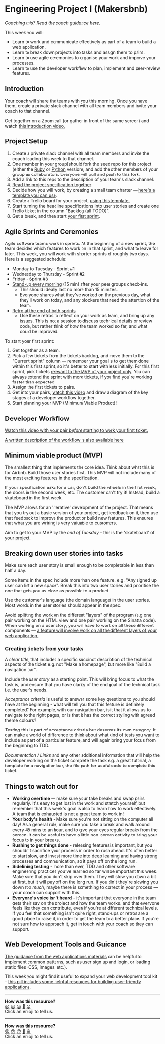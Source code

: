 # Engineering Project I (Makersbnb)

_Coaching this? Read the coach guidance
[here.](https://github.com/makersacademy/slug/blob/main/materials/universe/engineering_projects/makersbnb/HOW_TO_COACH.x.md)_

This week you will:

* Learn to work and communicate effectively as part of a team to build a web
  application.
* Learn to break down projects into tasks and assign them to pairs.
* Learn to use agile ceremonies to organise your work and improve your
  processes.
* Learn to use the developer workflow to plan, implement and peer-review
  features.

<!-- OMITTED -->

## Introduction

Your coach will share the teams with you this morning. Once you have them,
create a private slack channel with all team members and invite your coach to
that channel.

Get together on a Zoom call (or gather in front of the same screen) and watch
[this introduction video.](https://www.youtube.com/watch?v=eHHY9EYZtUE)

<!-- OMITTED -->

## Project Setup

1. Create a private slack channel with all team members and invite the coach
   leading this week to that channel.
2. One member in your group[should fork the seed repo for this project (either 
   the [Ruby](https://github.com/makersacademy/makersbnb-ruby-seed) or 
   [Python](https://github.com/makersacademy/makersbnb-python-seed) version), and 
   add the other members of your group as collaborators. Everyone will pull and 
   push to this fork.
3. Add a link to this repo to the description of your team's slack channel.
4. [Read the project specification together](./specification.md)
5. Decide how you will work, by creating a small team charter — [here's a
   template you can
   use](https://docs.google.com/document/d/1JbXksrTlu_-kCvq-ITzLucvFvv3QOFN9P_LsTRfQ3kM/edit).
6. Create a Trello board for your project, [using this
   template.](https://trello.com/b/g9JBypiG)
7. Start turning the headline specifications into user stories and create one
   Trello ticket in the column "Backlog (all TODO)". 
8. Get a break, and then start [your first
   sprint](#agile-sprints-and-ceremonies).

## Agile Sprints and Ceremonies

Agile software teams work in sprints. At the beginning of a new sprint, the team
decides which features to work on in that sprint, and what to leave for later.
This week, you will work with shorter sprints of roughly two days. Here is a
suggested schedule:
  * Monday to Tuesday - Sprint #1
  * Wednesday to Thursday - Sprint #2
  * Friday - Sprint #3
  * [Stand-up every morning](./pills/how_to_run_standup.md) (15 min) after your peer groups check-ins.
    * This should ideally last no more than 15 minutes.
    * Everyone shares what they've worked on the previous day, what they'll work
      on today, and any blockers that need the attention of the team.
  * [Retro at the end of both sprints](./pills/how_to_run_retro.md)
      * Use these retros to reflect on your work as team, and bring up any
        issues. This is not a session to discuss technical details or review
        code, but rather think of _how_ the team worked so far, and what could
        be improved.

<!-- OMITTED -->

To start your first sprint:
  1. Get together as a team.
  2. Pick a few tickets from the tickets backlog, and move them to the "Current
     sprint" column — remember your goal is to get them done within this first
     sprint, so it's better to start with less initially. For this first sprint,
     pick tickets [relevant to the MVP of your project
     only](#minimum-viable-product-mvp). You can always extend the sprint with
     more tickets, if you find you're working faster than expected.
  3. Assign the first tickets to pairs.
  4. Get into your pairs, [watch this
     video](https://www.youtube.com/watch?v=DDInr8vDQs0) and draw a diagram of the key stages of a developer workflow together.
  5. Start planning your MVP (Minimum Viable Product)!

<!-- OMITTED -->

## Developer Workflow

[Watch this video with your pair _before_ starting to work your first
ticket.](https://www.youtube.com/watch?v=DDInr8vDQs0)

[A written description of the workflow is also available
here](./pills/developer_workflow.md)

## Minimum viable product (MVP)

The smallest thing that implements the core idea. Think about what this is for
Airbnb. Build those user stories first. This MVP will not include many of the most
exciting features in the specification.

If your specification asks for a car, don't build the wheels in the first week,
the doors in the second week, etc. The customer can't try it! Instead, build a
skateboard in the first week. 

The MVP allows for an 'iterative' development of the project. That means that you try out a
basic version of your project, get feedback on it, then use that feedback to improve the product
or build new features. This ensures that what you are writing is very valuable to customers.

Aim to get to your MVP by the *end of Tuesday* - this is the 'skateboard' of your project.

## Breaking down user stories into tasks

Make sure each user story is small enough to be completable in less than half a
day.

Some items in the spec include more than one feature. e.g. "Any signed up user
can list a new space". Break this into two user stories and prioritise the one
that gets you as close as possible to a product.

Use the customer's language (the domain language) in the user stories. Most
words in the user stories should appear in the spec.

Avoid splitting the work on the different "layers" of the program (e.g one pair
working on the HTML view and one pair working on the Sinatra code). When working
on a user story, you will have to work on all these different components — [a
feature will involve work on all the different layers of your web
application.](https://www.visual-paradigm.com/scrum/user-story-splitting-vertical-slice-vs-horizontal-slice/#:~:text=layers%20as%20possible.-,Vertical%20Slice%20vs%20Horizontal%20Slice,-A%20user%20story)

### Creating tickets from your tasks

A *clear title*, that includes a specific succinct description of the technical
aspects of the ticket e.g. not "Make a homepage", but more like "Build a
navigation bar".

Include the *user story* as a starting point. This will bring focus to what the
task is, and ensure that you have clarity of the end goal of the technical task
i.e. the user's needs.

*Acceptance criteria* is useful to answer some key questions to you should have
at the beginning - what will tell you that this feature is definitely completed?
For example, with our navigation bar, is it that it allows us to navigate to the
right pages, or is that it has the correct styling with agreed theme colours?

*Testing* this is part of acceptance criteria but deserves its own category. It
can make a world of difference to think about what kind of tests you want to
include as part of a particular feature, and will again bring your focus from
the beginning to TDD.

*Documentation / Links* and any other additional information that will help the
developer working on the ticket complete the task e.g. a great tutorial, a
template for a navigation bar, the file path for useful code to complete this
ticket.

## Things to watch out for

* **Working overtime** — make sure your take breaks and swap pairs regularly.
  It's easy to get lost in the work and stretch yourself, but remember that this
  week's goal is also to learn how to work effectively. A team that is exhausted
  is not a great team to work in!
* **Your body's health** - Make sure you're not sitting on the computer all day!
  As a general rule, make sure you take a break and walk around every 45 mins to an hour, 
  and to give your eyes regular breaks from the screen. It can be useful to have a little 
  non-screen activity to bring your focus to in your breaks.
* **Rushing to get things done** - releasing features is important, but you
  shouldn't sacrifice your process in order to rush ahead. It's often better to
  start slow, and invest more time into deep learning and having strong
  processes and communication, so it pays off on the long run.
* **Sidelining testing** - more than ever, TDD and other software engineering
  practices you've learned so far will be important this week. Make sure that
  you don't skip over them. They will slow you down a bit at first, but it will
  pay off on the long run. If you din't they're slowing you down _too much_,
  maybe there is something to correct in your process — your coach can support
  with this.
* **Everyone's voice isn't heard** - it's important that everyone in the team
  gets their say on the project and how the team works, and that everyone feels
  like they can contribute, even if you're at different technical levels. If you
  feel that something isn't quite right, stand-ups or retros are a good place to
  raise it, in order to get the team to a better place. If you're not sure how
  to approach it, get in touch with your coach so they can support.

## Web Development Tools and Guidance

[The guidance from the web applications
materials](https://github.com/makersacademy/web-applications#going-further) can
be helpful to implement common patterns, such as user sign up and login, or
loading static files (CSS, images, etc.). 

This week you might find it useful to expand your web development tool kit -
[this pill includes some helpful resources for building user-friendly
applications](https://github.com/makersacademy/course/blob/main/pills/web_development_tools.md).

<!-- BEGIN GENERATED SECTION DO NOT EDIT -->

---

**How was this resource?**  
[😫](https://airtable.com/shrUJ3t7KLMqVRFKR?prefill_Repository=makersacademy/engineering-project-1&prefill_File=README.md&prefill_Sentiment=😫) [😕](https://airtable.com/shrUJ3t7KLMqVRFKR?prefill_Repository=makersacademy/engineering-project-1&prefill_File=README.md&prefill_Sentiment=😕) [😐](https://airtable.com/shrUJ3t7KLMqVRFKR?prefill_Repository=makersacademy/engineering-project-1&prefill_File=README.md&prefill_Sentiment=😐) [🙂](https://airtable.com/shrUJ3t7KLMqVRFKR?prefill_Repository=makersacademy/engineering-project-1&prefill_File=README.md&prefill_Sentiment=🙂) [😀](https://airtable.com/shrUJ3t7KLMqVRFKR?prefill_Repository=makersacademy/engineering-project-1&prefill_File=README.md&prefill_Sentiment=😀)  
Click an emoji to tell us.

<!-- END GENERATED SECTION DO NOT EDIT -->


<!-- BEGIN GENERATED SECTION DO NOT EDIT -->

---

**How was this resource?**  
[😫](https://airtable.com/shrUJ3t7KLMqVRFKR?prefill_Repository=makersacademy%2Fengineering-project-1&prefill_File=README.md&prefill_Sentiment=😫) [😕](https://airtable.com/shrUJ3t7KLMqVRFKR?prefill_Repository=makersacademy%2Fengineering-project-1&prefill_File=README.md&prefill_Sentiment=😕) [😐](https://airtable.com/shrUJ3t7KLMqVRFKR?prefill_Repository=makersacademy%2Fengineering-project-1&prefill_File=README.md&prefill_Sentiment=😐) [🙂](https://airtable.com/shrUJ3t7KLMqVRFKR?prefill_Repository=makersacademy%2Fengineering-project-1&prefill_File=README.md&prefill_Sentiment=🙂) [😀](https://airtable.com/shrUJ3t7KLMqVRFKR?prefill_Repository=makersacademy%2Fengineering-project-1&prefill_File=README.md&prefill_Sentiment=😀)  
Click an emoji to tell us.

<!-- END GENERATED SECTION DO NOT EDIT -->
